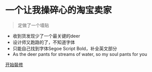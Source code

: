 <!-- _coverpage.md -->

<!-- ![logo](images/logo.png) -->

# 一个让我操碎心的淘宝卖家 

> 定做了一个墙贴

- 收到货发现少了一个最关键的deer
- 设计师又跑路的了，不知道字体
- 只能自己找到字体Segoe Script Bold，补全英文部分
-  As the deer pants for streams of water, so my soul pants for you

[开始裝修](#自我介紹)
